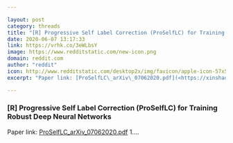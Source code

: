 ```yaml
---

layout: post
category: threads
title: "[R] Progressive Self Label Correction (ProSelfLC) for Training Robust Deep Neural Networks"
date: 2020-06-07 13:17:33
link: https://vrhk.co/3eWLbsY
image: https://www.redditstatic.com/new-icon.png
domain: reddit.com
author: "reddit"
icon: http://www.redditstatic.com/desktop2x/img/favicon/apple-icon-57x57.png
excerpt: "Paper link: [ProSelfLC\_arXiv\_07062020.pdf](<https://xinshaoamoswang.github.io/blogs/figsProSelfLC/ProSelfLC_arXiv_07062020.pdf>) 1...."

---
```


### [R] Progressive Self Label Correction (ProSelfLC) for Training Robust Deep Neural Networks

Paper link: [ProSelfLC\_arXiv\_07062020.pdf](<https://xinshaoamoswang.github.io/blogs/figsProSelfLC/ProSelfLC_arXiv_07062020.pdf>) 1....